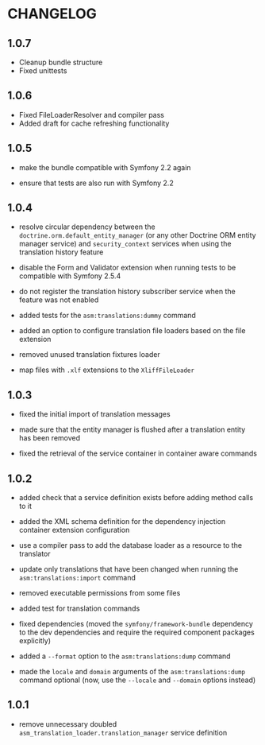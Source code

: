 CHANGELOG
=========

1.0.7
-----
* Cleanup bundle structure
* Fixed unittests

1.0.6
-----

* Fixed FileLoaderResolver and compiler pass
* Added draft for cache refreshing functionality

1.0.5
-----

* make the bundle compatible with Symfony 2.2 again

* ensure that tests are also run with Symfony 2.2

1.0.4
-----

* resolve circular dependency between the `doctrine.orm.default_entity_manager`
  (or any other Doctrine ORM entity manager service) and `security_context` services
  when using the translation history feature

* disable the Form and Validator extension when running tests to be compatible with
  Symfony 2.5.4

* do not register the translation history subscriber service when the feature was
  not enabled

* added tests for the `asm:translations:dummy` command

* added an option to configure translation file loaders based on the file extension

* removed unused translation fixtures loader

* map files with `.xlf` extensions to the `XliffFileLoader`

1.0.3
-----

* fixed the initial import of translation messages

* made sure that the entity manager is flushed after a translation entity has been
  removed

* fixed the retrieval of the service container in container aware commands

1.0.2
-----

* added check that a service definition exists before adding method calls to it

* added the XML schema definition for the dependency injection container extension
  configuration

* use a compiler pass to add the database loader as a resource to the translator

* update only translations that have been changed when running the `asm:translations:import`
  command

* removed executable permissions from some files

* added test for translation commands

* fixed dependencies (moved the `symfony/framework-bundle` dependency to the dev
  dependencies and require the required component packages explicitly)

* added a `--format` option to the `asm:translations:dump` command

* made the `locale` and `domain` arguments of the `asm:translations:dump` command
  optional (now, use the `--locale` and `--domain` options instead)

1.0.1
-----

* remove unnecessary doubled `asm_translation_loader.translation_manager` service
  definition
